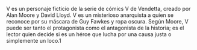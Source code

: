 V es un personaje ficticio de la serie de cómics V de Vendetta, creado por Alan Moore y David Lloyd. V es un misterioso anarquista a quien se reconoce por su máscara de Guy Fawkes y ropa oscura. Según Moore, V puede ser tanto el protagonista como el antagonista de la historia; es el lector quien decide si es un héroe que lucha por una causa justa o simplemente un loco.1​ 
